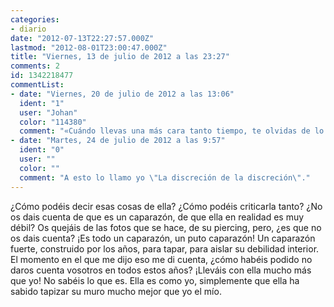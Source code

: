 ```yaml
---
categories:
- diario
date: "2012-07-13T22:27:57.000Z"
lastmod: "2012-08-01T23:00:47.000Z"
title: "Viernes, 13 de julio de 2012 a las 23:27"
comments: 2
id: 1342218477
commentList:
- date: "Viernes, 20 de julio de 2012 a las 13:06"
  ident: "1"
  user: "Johan"
  color: "114380"
  comment: "«Cuándo llevas una más cara tanto tiempo, te olvidas de lo que hay debajo»."
- date: "Martes, 24 de julio de 2012 a las 9:57"
  ident: "0"
  user: ""
  color: ""
  comment: "A esto lo llamo yo \"La discreción de la discreción\"."
---
```


¿Cómo podéis decir esas cosas de ella? ¿Cómo podéis criticarla tanto? ¿No os dais cuenta de que es un caparazón, de que ella en realidad es muy débil? Os quejáis de las fotos que se hace, de su piercing, pero, ¿es que no os dais cuenta? ¡Es todo un caparazón, un puto caparazón! Un caparazón fuerte, construido por los años, para tapar, para aislar su debilidad interior. El momento en el que me dijo eso me di cuenta, ¿cómo habéis podido no daros cuenta vosotros en todos estos años? ¡Lleváis con ella mucho más que yo! No sabéis lo que es. Ella es como yo, simplemente que ella ha sabido tapizar su muro mucho mejor que yo el mío.